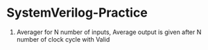 # SystemVerilog-Practice

1. Averager for N number of inputs, Average output is given after N number of clock cycle with Valid
